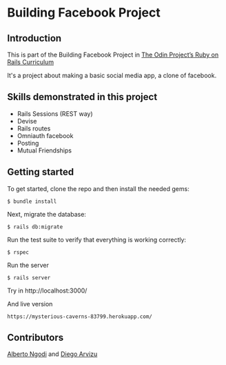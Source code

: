 # Building Facebook Project

## Introduction

This is part of the Building Facebook Project in [The Odin Project’s Ruby on Rails Curriculum](http://www.theodinproject.com)

It's a project about making a basic social media app, a clone of facebook.


## Skills demonstrated in this project

* Rails Sessions (REST way)
* Devise
* Rails routes
* Omniauth facebook
* Posting
* Mutual Friendships


## Getting started


To get started, clone the repo and then install the needed gems:

```
$ bundle install
```

Next, migrate the database:

```
$ rails db:migrate
```

Run the test suite to verify that everything is working correctly:

```
$ rspec
```

Run the server

```
$ rails server
```

Try in http://localhost:3000/

And live version
```
https://mysterious-caverns-83799.herokuapp.com/
```


## Contributors

[Alberto Ngodi](https://github.com/ngodi) and 
[Diego Arvizu](https://github.com/diegoarvz4)